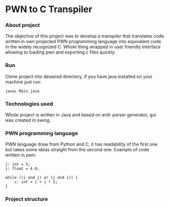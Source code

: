 # PWN to C Transpiler
### About project
The objective of this project was to develop a transpiler that translates code written in own projected PWN programming language into equivalent code in the widely recognized C. Whole thing wrapped in user friendly interface allowing to loading pwn and exporting c files quickly.  
### Run
Clone project into desiered directory, if you have java installed on your machine just run:  
```
javac Main.java
```
### Technologies used
Whole project is written in Java and based on antlr parser generator, gui was created in swing.  
### PWN programming language
PWN language draw from Python and C, it has readability of the first one but takes some ideas straight from the second one.
Example of code written in pwn:  
```
j: int = 5;
i: float = 6.0;

while ((i and j) or (j and i)) {
    c: int = i + j * 2;
}
```
### Project structure
